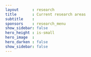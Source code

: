 ```yaml
---
layout      : research
title       : Current research areas
subtitle    :
sponsors    : research_menu
show_sidebar: false
hero_height : is-small
hero_image  :
hero_darken : false
show_sidebar: false
---
```


